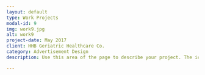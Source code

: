 ```yaml
---
layout: default
type: Work Projects
modal-id: 9
img: work9.jpg
alt: work9
project-date: May 2017
client: HHB Geriatric Healthcare Co.
category: Advertisement Design
description: Use this area of the page to describe your project. The icon above is part of a free icon set by <a href="https://sellfy.com/p/8Q9P/jV3VZ/">Flat Icons</a>. On their website, you can download their free set with 16 icons, or you can purchase the entire set with 146 icons for only $12!

---
```


